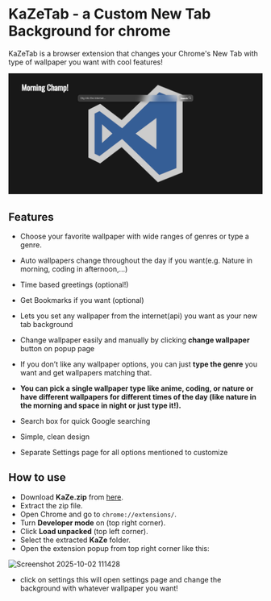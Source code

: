 # KaZeTab - a Custom New Tab Background for chrome
KaZeTab is a browser extension that changes your Chrome's New Tab  with type of wallpaper you want with cool features!

 
![alt text](<Screenshot 2025-10-01 051825.png>)


## Features
- Choose your favorite wallpaper with wide ranges of genres or type a genre.
- Auto wallpapers change throughout the day if you want(e.g. Nature in morning, coding in afternoon,...)
- Time based greetings (optional!)
- Get Bookmarks if you want (optional)
- Lets you set any wallpaper from the internet(api) you want as your new tab background 

- Change wallpaper easily and manually by clicking **change wallpaper** button
on popup page
- If you don’t like any wallpaper options, you can just **type the genre** you want and get wallpapers matching that.

- **You can pick a single wallpaper type like anime, coding, or nature or have different wallpapers for different times of the day (like nature in the morning and space in night or just type it!).**
- Search box for quick Google searching

- Simple, clean design
- Separate Settings page for all options mentioned to customize

## How to use
-  Download **KaZe.zip** from [here](https://github.com/bbheemara/KaZeTab/releases/tag/1.0.1).
-  Extract the zip file.
-  Open Chrome and go to `chrome://extensions/`.
-  Turn **Developer mode** on (top right corner).
-  Click **Load unpacked** (top left corner).
-  Select the extracted **KaZe** folder.
-  Open the extension popup from top right corner like this:
<img width="452" height="369" alt="Screenshot 2025-10-02 111428" src="https://github.com/user-attachments/assets/ac60a1d0-f5ff-4c7e-99c2-6678299a7369" />

- click on settings this will open settings page and change the background with whatever wallpaper you want!
